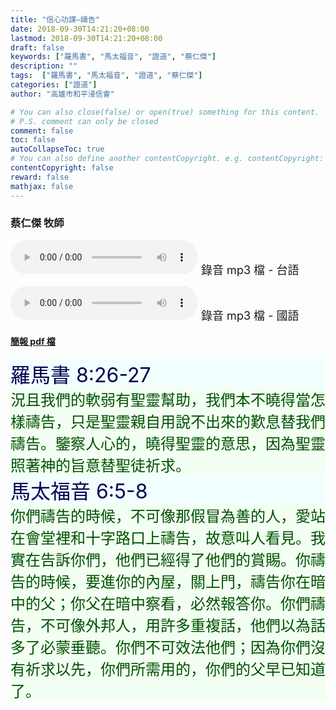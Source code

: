 ```yaml
---
title: "信心功課—禱告"
date: 2018-09-30T14:21:20+08:00
lastmod: 2018-09-30T14:21:20+08:00
draft: false
keywords: ["羅馬書", "馬太福音", "證道", "蔡仁傑"]
description: ""
tags:  ["羅馬書", "馬太福音", "證道", "蔡仁傑"]
categories: ["證道"]
author: "高雄市和平浸信會"

# You can also close(false) or open(true) something for this content.
# P.S. comment can only be closed
comment: false
toc: false
autoCollapseToc: true
# You can also define another contentCopyright. e.g. contentCopyright: "This is another copyright."
contentCopyright: false
reward: false
mathjax: false
---
```


### 蔡仁傑 牧師

<audio controls src="https://hbc.nctu.me/mp3-s/s20180930t.mp3"></audio><font size="4"> 錄音 mp3 檔 - 台語</font>

<audio controls src="https://hbc.nctu.me/mp3-s/s20180930c.mp3"></audio><font size="4"> 錄音 mp3 檔 - 國語</font>

#### [簡報 pdf 檔](/pdf-s/s20180930.pdf "信心功課—禱告")

<div style="background-color:#F2FFFF"><font size="6", color="#000050">
羅馬書 8:26-27
</font>
</div>

<div style="background-color:#F2FFF2"><font size="5", color="005000">
況且我們的軟弱有聖靈幫助，我們本不曉得當怎樣禱告，只是聖靈親自用說不出來的歎息替我們禱告。鑒察人心的，曉得聖靈的意思，因為聖靈照著神的旨意替聖徒祈求。
</font>
</div>

<div style="background-color:#F2FFFF"><font size="6", color="#000050">
馬太福音 6:5-8
</font>
</div>

<div style="background-color:#F2FFF2"><font size="5", color="005000">
你們禱告的時候，不可像那假冒為善的人，愛站在會堂裡和十字路口上禱告，故意叫人看見。我實在告訴你們，他們已經得了他們的賞賜。你禱告的時候，要進你的內屋，關上門，禱告你在暗中的父；你父在暗中察看，必然報答你。你們禱告，不可像外邦人，用許多重複話，他們以為話多了必蒙垂聽。你們不可效法他們；因為你們沒有祈求以先，你們所需用的，你們的父早已知道了。
</font>
</div>